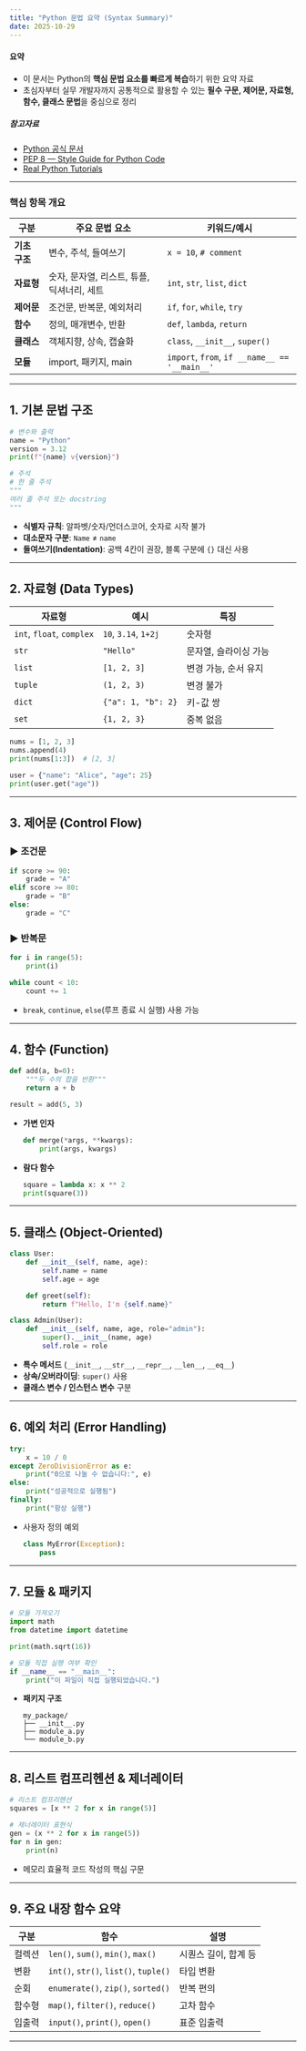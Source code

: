 ```yaml
---
title: "Python 문법 요약 (Syntax Summary)"
date: 2025-10-29
---
```


#### 요약

- 이 문서는 Python의 **핵심 문법 요소를 빠르게 복습**하기 위한 요약 자료
- 초심자부터 실무 개발자까지 공통적으로 활용할 수 있는 **필수 구문, 제어문, 자료형, 함수, 클래스 문법**을 중심으로 정리


##### 참고자료

* [Python 공식 문서](https://docs.python.org/3/)
* [PEP 8 — Style Guide for Python Code](https://peps.python.org/pep-0008/)
* [Real Python Tutorials](https://realpython.com/)

---

### 핵심 항목 개요

| 구분 | 주요 문법 요소 | 키워드/예시 |
|------|----------------|--------------|
| **기초 구조** | 변수, 주석, 들여쓰기 | `x = 10`, `# comment` |
| **자료형** | 숫자, 문자열, 리스트, 튜플, 딕셔너리, 세트 | `int`, `str`, `list`, `dict` |
| **제어문** | 조건문, 반복문, 예외처리 | `if`, `for`, `while`, `try` |
| **함수** | 정의, 매개변수, 반환 | `def`, `lambda`, `return` |
| **클래스** | 객체지향, 상속, 캡슐화 | `class`, `__init__`, `super()` |
| **모듈** | import, 패키지, main | `import`, `from`, `if __name__ == '__main__'` |

---

## 1️. 기본 문법 구조

```python
# 변수와 출력
name = "Python"
version = 3.12
print(f"{name} v{version}")

# 주석
# 한 줄 주석
"""
여러 줄 주석 또는 docstring
"""
```

* **식별자 규칙**: 알파벳/숫자/언더스코어, 숫자로 시작 불가
* **대소문자 구분**: `Name` ≠ `name`
* **들여쓰기(Indentation)**: 공백 4칸이 권장, 블록 구분에 `{}` 대신 사용

---

## 2️. 자료형 (Data Types)

| 자료형                       | 예시                   | 특징           |
| ------------------------- | -------------------- | ------------ |
| `int`, `float`, `complex` | `10`, `3.14`, `1+2j` | 숫자형          |
| `str`                     | `"Hello"`            | 문자열, 슬라이싱 가능 |
| `list`                    | `[1, 2, 3]`          | 변경 가능, 순서 유지 |
| `tuple`                   | `(1, 2, 3)`          | 변경 불가        |
| `dict`                    | `{"a": 1, "b": 2}`   | 키-값 쌍        |
| `set`                     | `{1, 2, 3}`          | 중복 없음        |

```python
nums = [1, 2, 3]
nums.append(4)
print(nums[1:3])  # [2, 3]

user = {"name": "Alice", "age": 25}
print(user.get("age"))
```

---

## 3️. 제어문 (Control Flow)

### ▶ 조건문

```python
if score >= 90:
    grade = "A"
elif score >= 80:
    grade = "B"
else:
    grade = "C"
```

### ▶ 반복문

```python
for i in range(5):
    print(i)

while count < 10:
    count += 1
```

* `break`, `continue`, `else`(루프 종료 시 실행) 사용 가능

---

## 4️. 함수 (Function)

```python
def add(a, b=0):
    """두 수의 합을 반환"""
    return a + b

result = add(5, 3)
```

* **가변 인자**

  ```python
  def merge(*args, **kwargs):
      print(args, kwargs)
  ```

* **람다 함수**

  ```python
  square = lambda x: x ** 2
  print(square(3))
  ```

---

## 5️. 클래스 (Object-Oriented)

```python
class User:
    def __init__(self, name, age):
        self.name = name
        self.age = age

    def greet(self):
        return f"Hello, I'm {self.name}"

class Admin(User):
    def __init__(self, name, age, role="admin"):
        super().__init__(name, age)
        self.role = role
```

* **특수 메서드** (`__init__`, `__str__`, `__repr__`, `__len__`, `__eq__`)
* **상속/오버라이딩**: `super()` 사용
* **클래스 변수 / 인스턴스 변수** 구분

---

## 6️. 예외 처리 (Error Handling)

```python
try:
    x = 10 / 0
except ZeroDivisionError as e:
    print("0으로 나눌 수 없습니다:", e)
else:
    print("성공적으로 실행됨")
finally:
    print("항상 실행")
```

* 사용자 정의 예외

  ```python
  class MyError(Exception):
      pass
  ```

---

## 7️. 모듈 & 패키지

```python
# 모듈 가져오기
import math
from datetime import datetime

print(math.sqrt(16))

# 모듈 직접 실행 여부 확인
if __name__ == "__main__":
    print("이 파일이 직접 실행되었습니다.")
```

* **패키지 구조**

  ```
  my_package/
  ├── __init__.py
  ├── module_a.py
  └── module_b.py
  ```

---

## 8️. 리스트 컴프리헨션 & 제너레이터

```python
# 리스트 컴프리헨션
squares = [x ** 2 for x in range(5)]

# 제너레이터 표현식
gen = (x ** 2 for x in range(5))
for n in gen:
    print(n)
```

* 메모리 효율적 코드 작성의 핵심 구문

---

## 9️. 주요 내장 함수 요약

| 구분  | 함수                                    | 설명           |
| --- | ------------------------------------- | ------------ |
| 컬렉션 | `len()`, `sum()`, `min()`, `max()`    | 시퀀스 길이, 합계 등 |
| 변환  | `int()`, `str()`, `list()`, `tuple()` | 타입 변환        |
| 순회  | `enumerate()`, `zip()`, `sorted()`    | 반복 편의        |
| 함수형 | `map()`, `filter()`, `reduce()`       | 고차 함수        |
| 입출력 | `input()`, `print()`, `open()`        | 표준 입출력       |

---

